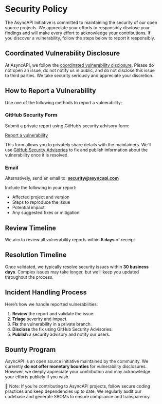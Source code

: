 # Security Policy

The AsyncAPI Initiative is committed to maintaining the security of our open source projects. We appreciate your efforts to responsibly disclose your findings and will make every effort to acknowledge your contributions. If you discover a vulnerability, follow the steps below to report it responsibly.

## Coordinated Vulnerability Disclosure

At AsyncAPI, we follow the [coordinated vulnerability disclosure](https://en.wikipedia.org/wiki/Coordinated_vulnerability_disclosure). Please do not open an issue, do not notify us in public, and do not disclose this issue to third parties. We take security seriously and appreciate your discretion.

## How to Report a Vulnerability

Use one of the following methods to report a vulnerability:

### GitHub Security Form

Submit a private report using GitHub’s security advisory form:

[Report a vulnerability](https://github.com/asyncapi/asyncapi/security/advisories/new)

This form allows you to privately share details with the maintainers. We’ll use [GitHub Security Advisories]() to fix and publish information about the vulnerability once it is resolved.

### Email

Alternatively, send an email to: **security@asyncapi.com**

Include the following in your report:
- Affected project and version
- Steps to reproduce the issue
- Potential impact
- Any suggested fixes or mitigation

## Review Timeline

We aim to review all vulnerability reports within **5 days** of receipt.

## Resolution Timeline

Once validated, we typically resolve security issues within **30 business days**. Complex issues may take longer, but we’ll keep you updated throughout the process.

## Incident Handling Process

Here’s how we handle reported vulnerabilities:

1. **Review** the report and validate the issue.
2. **Triage** severity and impact.
3. **Fix** the vulnerability in a private branch.
4. **Disclose** the fix using GitHub Security Advisories.
5. **Publish** a security advisory and notify our users.

## Bounty Program

AsyncAPI is an open source initiative maintained by the community. We currently **do not offer monetary bounties** for vulnerability disclosures. However, we deeply appreciate your contribution and may acknowledge your efforts publicly if you wish.


📝 Note: If you’re contributing to AsyncAPI projects, follow secure coding practices and keep dependencies up to date. We regularly audit our codebase and generate SBOMs to ensure compliance and transparency.

